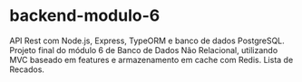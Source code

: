 # backend-modulo-6
API Rest com Node.js, Express, TypeORM e banco de dados PostgreSQL. Projeto final do módulo 6 de Banco de Dados Não Relacional, utilizando MVC baseado em features e armazenamento em cache com Redis. Lista de Recados.
